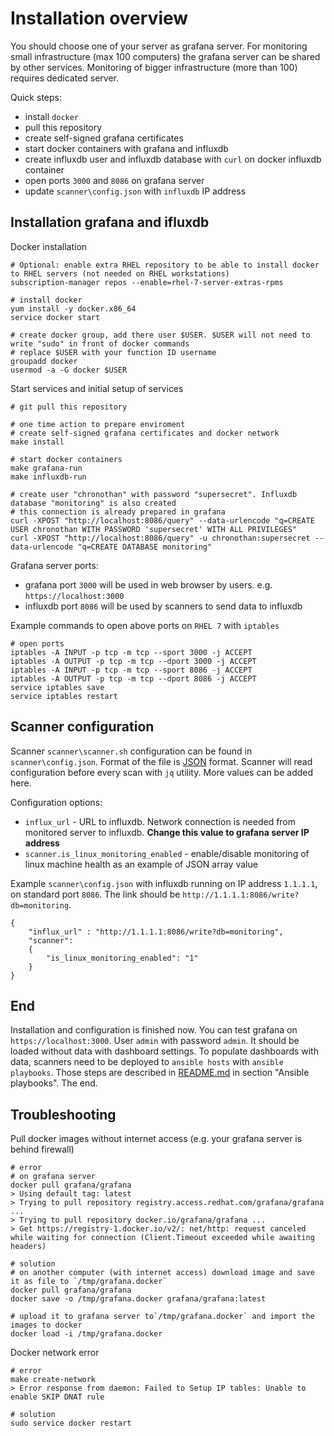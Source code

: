 # Installation overview

You should choose one of your server as grafana server. For monitoring small infrastructure (max 100 computers) the grafana server can be shared by other services. Monitoring of bigger infrastructure (more than 100) requires dedicated server.

Quick steps:
- install `docker`
- pull this repository
- create self-signed grafana certificates
- start docker containers with grafana and influxdb
- create influxdb user and influxdb database with `curl` on docker influxdb container
- open ports `3000` and `8086` on grafana server 
- update `scanner\config.json` with `influxdb` IP address

## Installation grafana and ifluxdb

Docker installation

```
# Optional: enable extra RHEL repository to be able to install docker to RHEL servers (not needed on RHEL workstations)
subscription-manager repos --enable=rhel-7-server-extras-rpms

# install docker
yum install -y docker.x86_64 
service docker start

# create docker group, add there user $USER. $USER will not need to write "sudo" in front of docker commands
# replace $USER with your function ID username
groupadd docker
usermod -a -G docker $USER
```

Start services and initial setup of services

```
# git pull this repository 

# one time action to prepare enviroment
# create self-signed grafana certificates and docker network
make install

# start docker containers
make grafana-run
make influxdb-run

# create user "chronothan" with password "supersecret". Influxdb database "monitoring" is also created
# this connection is already prepared in grafana
curl -XPOST "http://localhost:8086/query" --data-urlencode "q=CREATE USER chronothan WITH PASSWORD 'supersecret' WITH ALL PRIVILEGES"
curl -XPOST "http://localhost:8086/query" -u chronothan:supersecret --data-urlencode "q=CREATE DATABASE monitoring"
```

Grafana server ports:
- grafana port `3000` will be used in web browser by users. e.g. `https://localhost:3000`
- influxdb port `8086` will be used by scanners to send data to influxdb

Example commands to open above ports on `RHEL 7` with `iptables`

```
# open ports
iptables -A INPUT -p tcp -m tcp --sport 3000 -j ACCEPT
iptables -A OUTPUT -p tcp -m tcp --dport 3000 -j ACCEPT
iptables -A INPUT -p tcp -m tcp --sport 8086 -j ACCEPT
iptables -A OUTPUT -p tcp -m tcp --dport 8086 -j ACCEPT
service iptables save
service iptables restart
```

## Scanner configuration 

Scanner `scanner\scanner.sh` configuration can be found in `scanner\config.json`. Format of the file is [JSON](https://www.json.org/) format. Scanner will read configuration before every scan with `jq` utility. More values can be added here. 

Configuration options:
- `influx_url` - URL to influxdb. Network connection is needed from monitored server to influxdb. **Change this value to grafana server IP address**
- `scanner.is_linux_monitoring_enabled` - enable/disable monitoring of linux machine health as an example of JSON array value

Example `scanner\config.json` with influxdb running on IP address `1.1.1.1`, on standard port `8086`. The link should be `http://1.1.1.1:8086/write?db=monitoring`. 

```
{
	"influx_url" : "http://1.1.1.1:8086/write?db=monitoring",
	"scanner": 
	{
		"is_linux_monitoring_enabled": "1"
	}
}
```

## End

Installation and configuration is finished now. You can test grafana on `https://localhost:3000`. User `admin` with password `admin`. It should be loaded without data with dashboard settings. To populate dashboards with data, scanners need to be deployed to `ansible hosts` with `ansible playbooks`. Those steps are described in [README.md](README.md) in section "Ansible playbooks". The end.

## Troubleshooting

Pull docker images without internet access (e.g. your grafana server is behind firewall)

```
# error
# on grafana server 
docker pull grafana/grafana
> Using default tag: latest
> Trying to pull repository registry.access.redhat.com/grafana/grafana ... 
> Trying to pull repository docker.io/grafana/grafana ... 
> Get https://registry-1.docker.io/v2/: net/http: request canceled while waiting for connection (Client.Timeout exceeded while awaiting headers)

# solution
# on another computer (with internet access) download image and save it as file to `/tmp/grafana.docker`
docker pull grafana/grafana
docker save -o /tmp/grafana.docker grafana/grafana:latest

# upload it to grafana server to`/tmp/grafana.docker` and import the images to docker
docker load -i /tmp/grafana.docker
```

Docker network error

```
# error
make create-network
> Error response from daemon: Failed to Setup IP tables: Unable to enable SKIP DNAT rule

# solution
sudo service docker restart
```
